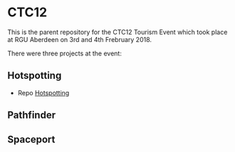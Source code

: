 # CTC12
This is the parent repository for the CTC12 Tourism Event which took place at RGU Aberdeen on 3rd and 4th Frebruary 2018.

There were three projects at the event:

## Hotspotting

* Repo [Hotspotting]("https://github.com/CodeTheCity/hotspotting")

## Pathfinder

## Spaceport

